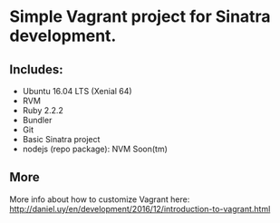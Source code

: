 
# Simple Vagrant project for Sinatra development.

## Includes:
- Ubuntu 16.04 LTS (Xenial 64)
- RVM
- Ruby 2.2.2
- Bundler
- Git
- Basic Sinatra project
- nodejs (repo package): NVM Soon(tm)

## More
More info about how to customize Vagrant here:
http://daniel.uy/en/development/2016/12/introduction-to-vagrant.html